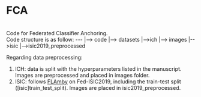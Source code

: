 # FCA
<br>
Code for Federated Classifier Anchoring. 
<br>
Code structure is as follow:
---
 |--> code
 |--> datasets
   |-->ich
     |--> images
   |-->isic
     |-->isic2019_preprocessed

Regarding data preprocessing:
1) ICH: data is split with the hyperparameters listed in the manuscript. Images are preprocessed and placed in images folder. 
2) ISIC: follows <a href="https://github.com/owkin/FLamby">FLAmby</a> on Fed-ISIC2019, including the train-test split ([isic]train_test_split). Images are placed in isic2019_preprocessed.
